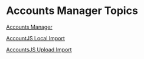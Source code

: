 # Accounts Manager Topics

[Accounts Manager](users.md)

[AccountJS Local Import](accountsjs-import.md)

[AccountsJS Upload Import](accountsjs-upload.md)

<!-- baseHref docs/setuptools/help/accounts-manager -->
